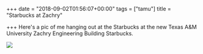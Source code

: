+++
date = "2018-09-02T01:56:07+00:00"
tags = ["tamu"]
title = "Starbucks at Zachry"

+++
Here's a pic of me hanging out at the Starbucks at the new Texas A&M University Zachry Engineering Building Starbucks.

![](/uploads/IMG_1941.JPG)